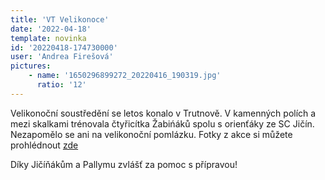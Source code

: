 ```yaml
---
title: 'VT Velikonoce'
date: '2022-04-18'
template: novinka
id: '20220418-174730000'
user: 'Andrea Firešová'
pictures:
    - name: '1650296899272_20220416_190319.jpg'
      ratio: '12'
---
```

Velikonoční soustředění se letos konalo v Trutnově. V kamenných polích a mezi skalkami trénovala čtyřicítka Žabińáků spolu s orienťáky ze SC Jičín. Nezapomělo se ani na velikonoční pomlázku. Fotky z akce si můžete prohlédnout [zde](https://skzabovresky.rajce.idnes.cz/VT_Velikonoce_2022/)

Díky Jičíňákům a Pallymu zvlášť za pomoc s přípravou!
